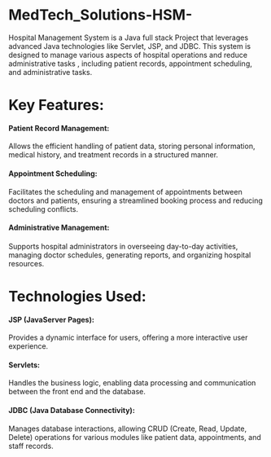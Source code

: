 # MedTech_Solutions-HSM-
Hospital Management System is a Java full stack Project that leverages advanced Java technologies like Servlet, JSP, and JDBC. This system is designed to manage various aspects of hospital operations and reduce administrative tasks , including patient records, appointment scheduling, and administrative tasks.

# Key Features:
<h4>Patient Record Management:</h4> Allows the efficient handling of patient data, storing personal information, medical history, and treatment records in a structured manner.

<h4> Appointment Scheduling:</h4> Facilitates the scheduling and management of appointments between doctors and patients, ensuring a streamlined booking process and reducing scheduling conflicts.

<h4>Administrative Management:<h4></h4> Supports hospital administrators in overseeing day-to-day activities, managing doctor schedules, generating reports, and organizing hospital resources.


# Technologies Used:
<h4>JSP (JavaServer Pages):</h4> Provides a dynamic interface for users, offering a more interactive user experience.

<h4>Servlets:</h4> Handles the business logic, enabling data processing and communication between the front end and the database.

<h4>JDBC (Java Database Connectivity):</h4> Manages database interactions, allowing CRUD (Create, Read, Update, Delete) operations for various modules like patient data, appointments, and staff records.

